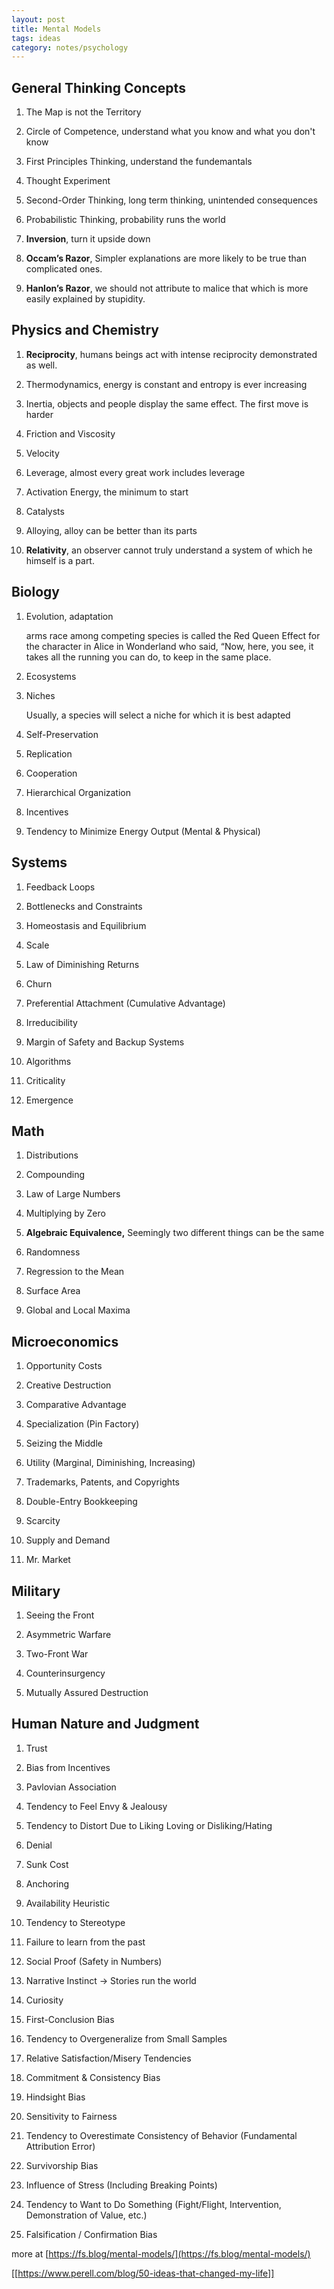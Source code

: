 ```yaml
---
layout: post
title: Mental Models 
tags: ideas
category: notes/psychology 
---
```



## General Thinking Concepts

1. The Map is not the Territory

2. Circle of Competence, understand what you know and what you don't know 

3. First Principles Thinking, understand the fundemantals 
   
4. Thought Experiment
   
5. Second-Order Thinking, long term thinking, unintended consequences
   
6. Probabilistic Thinking, probability runs the world 
   
7. **Inversion**, turn it upside down 
   
8. **Occam’s Razor**, Simpler explanations are more likely to be true than complicated ones. 

9.  **Hanlon’s Razor**, we should not attribute to malice that which is more easily explained by stupidity. 

## Physics and Chemistry

1. **Reciprocity**, humans beings act with intense reciprocity demonstrated as well.

2. Thermodynamics, energy is constant and entropy is ever increasing 
   
3. Inertia, objects and people display the same effect. The first move is harder 
   
4. Friction and Viscosity

5. Velocity 

6.  Leverage, almost every great work includes leverage 

7.  Activation Energy, the minimum to start 

8. Catalysts 

9.   Alloying, alloy can be better than its parts 

10.  **Relativity**, an observer cannot truly understand a system of which he himself is a part. 
   

## Biology


1. Evolution, adaptation

   arms race among competing species is called the Red Queen Effect for the character in Alice in Wonderland who said, “Now, here, you see, it takes all the running you can do, to keep in the same place. 

2. Ecosystems

3. Niches

    Usually, a species will select a niche for which it is best adapted

4. Self-Preservation 

5. Replication 

6. Cooperation

7. Hierarchical  Organization

8.  Incentives

9.  Tendency to Minimize Energy Output (Mental & Physical)


## Systems

1. Feedback Loops

2. Bottlenecks and Constraints

3. Homeostasis and Equilibrium

4. Scale

5. Law of Diminishing Returns

6. Churn

7. Preferential Attachment (Cumulative Advantage)

8. Irreducibility 

9.  Margin of Safety and Backup Systems

10. Algorithms

11. Criticality

12. Emergence

## Math 

1. Distributions
   
2. Compounding

3. Law of Large Numbers

4. Multiplying by Zero

5. **Algebraic Equivalence,** Seemingly two different things can be the same 

6. Randomness

7. Regression to the Mean

8. Surface Area

9.  Global and Local Maxima

## Microeconomics

1. Opportunity Costs

2. Creative Destruction

3. Comparative Advantage

4. Specialization (Pin Factory)

5. Seizing the Middle

8. Utility (Marginal, Diminishing, Increasing)

6. Trademarks, Patents, and Copyrights

7. Double-Entry Bookkeeping

8. Scarcity

9. Supply and Demand

10. Mr. Market


## Military 

1. Seeing the Front

2. Asymmetric Warfare

3. Two-Front War

4. Counterinsurgency

5. Mutually Assured Destruction


## Human Nature and Judgment

1. Trust

2. Bias from Incentives

3. Pavlovian Association

4. Tendency to Feel Envy & Jealousy

5. Tendency to Distort Due to Liking Loving or Disliking/Hating

6. Denial 

7. Sunk Cost

8. Anchoring

9. Availability Heuristic

10. Tendency to Stereotype 

11. Failure to learn from the past

12. Social Proof (Safety in Numbers)

13. Narrative Instinct -> Stories run the world 

14. Curiosity

15. First-Conclusion Bias

16. Tendency to Overgeneralize from Small Samples

17. Relative Satisfaction/Misery Tendencies

18. Commitment & Consistency Bias

19. Hindsight Bias

20. Sensitivity to Fairness

21. Tendency to Overestimate Consistency of Behavior (Fundamental Attribution Error)

22. Survivorship Bias

23. Influence of Stress (Including Breaking Points)

24. Tendency to Want to Do Something (Fight/Flight, Intervention, Demonstration of Value, etc.)

25. Falsification / Confirmation Bias


more at [https://fs.blog/mental-models/](https://fs.blog/mental-models/)

[[https://www.perell.com/blog/50-ideas-that-changed-my-life]]

